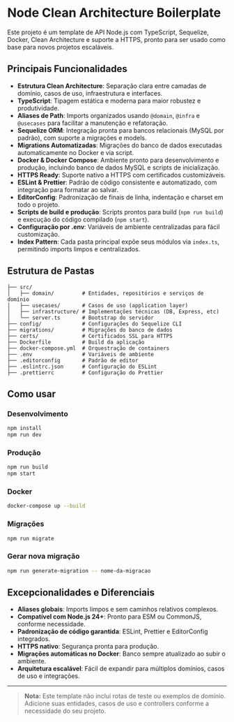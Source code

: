 # Node Clean Architecture Boilerplate

Este projeto é um template de API Node.js com TypeScript, Sequelize, Docker, Clean Architecture e suporte a HTTPS, pronto para ser usado como base para novos projetos escaláveis.

## Principais Funcionalidades

- **Estrutura Clean Architecture**: Separação clara entre camadas de domínio, casos de uso, infraestrutura e interfaces.
- **TypeScript**: Tipagem estática e moderna para maior robustez e produtividade.
- **Aliases de Path**: Imports organizados usando `@domain`, `@infra` e `@usecases` para facilitar a manutenção e refatoração.
- **Sequelize ORM**: Integração pronta para bancos relacionais (MySQL por padrão), com suporte a migrações e models.
- **Migrations Automatizadas**: Migrações do banco de dados executadas automaticamente no Docker e via script.
- **Docker & Docker Compose**: Ambiente pronto para desenvolvimento e produção, incluindo banco de dados MySQL e scripts de inicialização.
- **HTTPS Ready**: Suporte nativo a HTTPS com certificados customizáveis.
- **ESLint & Prettier**: Padrão de código consistente e automatizado, com integração para formatar ao salvar.
- **EditorConfig**: Padronização de finais de linha, indentação e charset em todo o projeto.
- **Scripts de build e produção**: Scripts prontos para build (`npm run build`) e execução do código compilado (`npm start`).
- **Configuração por .env**: Variáveis de ambiente centralizadas para fácil customização.
- **Index Pattern**: Cada pasta principal expõe seus módulos via `index.ts`, permitindo imports limpos e centralizados.

## Estrutura de Pastas

```
├── src/
│   ├── domain/         # Entidades, repositórios e serviços de domínio
│   ├── usecases/       # Casos de uso (application layer)
│   ├── infrastructure/ # Implementações técnicas (DB, Express, etc)
│   └── server.ts       # Bootstrap do servidor
├── config/             # Configurações do Sequelize CLI
├── migrations/         # Migrações do banco de dados
├── certs/              # Certificados SSL para HTTPS
├── Dockerfile          # Build da aplicação
├── docker-compose.yml  # Orquestração de containers
├── .env                # Variáveis de ambiente
├── .editorconfig       # Padrão de editor
├── .eslintrc.json      # Configuração do ESLint
├── .prettierrc         # Configuração do Prettier
```

## Como usar

### Desenvolvimento
```sh
npm install
npm run dev
```

### Produção
```sh
npm run build
npm start
```

### Docker
```sh
docker-compose up --build
```

### Migrações
```sh
npm run migrate
```

### Gerar nova migração
```sh
npm run generate-migration -- nome-da-migracao
```

## Excepcionalidades e Diferenciais
- **Aliases globais**: Imports limpos e sem caminhos relativos complexos.
- **Compatível com Node.js 24+**: Pronto para ESM ou CommonJS, conforme necessidade.
- **Padronização de código garantida**: ESLint, Prettier e EditorConfig integrados.
- **HTTPS nativo**: Segurança pronta para produção.
- **Migrações automáticas no Docker**: Banco sempre atualizado ao subir o ambiente.
- **Arquitetura escalável**: Fácil de expandir para múltiplos domínios, casos de uso e integrações.

---

> **Nota:** Este template não inclui rotas de teste ou exemplos de domínio. Adicione suas entidades, casos de uso e controllers conforme a necessidade do seu projeto.
